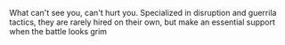 What can't see you, can't hurt you. Specialized in disruption and guerrila tactics, they are rarely hired on their own, but make an essential support when the battle looks grim